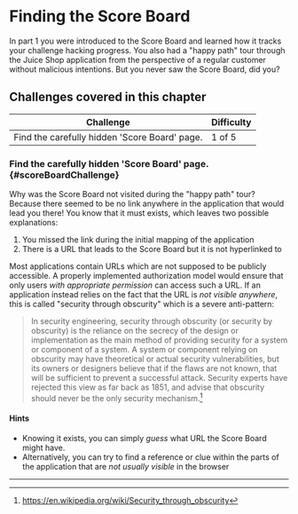# Finding the Score Board

In part 1 you were introduced to the Score Board and learned how it tracks your challenge hacking progress. You also had a "happy path" tour through the Juice Shop application
from the perspective of a regular customer without malicious intentions. But you never saw the Score Board, did you?

## Challenges covered in this chapter

| Challenge | Difficulty |
| --------- | ---------- |
| Find the carefully hidden 'Score Board' page. | 1 of 5 |

### Find the carefully hidden 'Score Board' page. {#scoreBoardChallenge}

Why was the Score Board not visited during the "happy path" tour? Because there seemed to be no link anywhere in the application that would lead you there! You know that it must exists, which leaves two possible explanations:

1. You missed the link during the initial mapping of the application
2. There is a URL that leads to the Score Board but it is not hyperlinked to

Most applications contain URLs which are not supposed to be publicly accessible. A properly implemented authorization model would ensure that only users _with appropriate permission_ can access such a URL. If an application instead relies on the fact that the URL is _not visible anywhere_, this is called "security through obscurity" which is a severe anti-pattern:

> In security engineering, security through obscurity (or security by obscurity) is the reliance on the secrecy of the design or implementation as the main method of providing security for a system or component of a system. A system or component relying on obscurity may have theoretical or actual security vulnerabilities, but its owners or designers believe that if the flaws are not known, that will be sufficient to prevent a successful attack. Security experts have rejected this view as far back as 1851, and advise that obscurity should never be the only security mechanism.[^1]

#### Hints

* Knowing it exists, you can simply _guess_ what URL the Score Board might have.
* Alternatively, you can try to find a reference or clue within the parts of the application that are _not usually visible_ in the browser

----

[^1]: https://en.wikipedia.org/wiki/Security_through_obscurity
